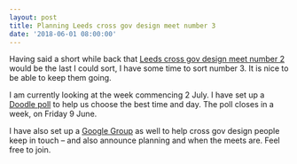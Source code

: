 ```yaml
---
layout: post
title: Planning Leeds cross gov design meet number 3
date: '2018-06-01 08:00:00'
---
```

Having said a short while back that [Leeds cross gov design meet number 2](/leeds-cross-gov-meet-number-2-done/) would be the last I could sort, I have some time to sort number 3. It is nice to be able to keep them going.

I am currently looking at the week commencing 2 July. I have set up a [Doodle poll](https://doodle.com/poll/6yfczgr6w86afbhs) to help us choose the best time and day. The poll closes in a week, on Friday 9 June.

I have also set up a [Google Group](https://groups.google.com/forum/#!forum/leeds-gov-design) as well to help cross gov design people keep in touch – and also announce planning and when the meets are. Feel free to join.
